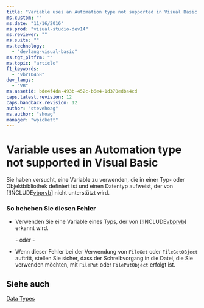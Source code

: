 ```yaml
---
title: "Variable uses an Automation type not supported in Visual Basic | Microsoft Docs"
ms.custom: ""
ms.date: "11/16/2016"
ms.prod: "visual-studio-dev14"
ms.reviewer: ""
ms.suite: ""
ms.technology: 
  - "devlang-visual-basic"
ms.tgt_pltfrm: ""
ms.topic: "article"
f1_keywords: 
  - "vbrID458"
dev_langs: 
  - "VB"
ms.assetid: bde4f4da-493b-452c-b6e4-1d370edba4cd
caps.latest.revision: 12
caps.handback.revision: 12
author: "stevehoag"
ms.author: "shoag"
manager: "wpickett"
---
```

# Variable uses an Automation type not supported in Visual Basic
Sie haben versucht, eine Variable zu verwenden, die in einer Typ\- oder Objektbibliothek definiert ist und einen Datentyp aufweist, der von [!INCLUDE[vbprvb](../../../csharp/programming-guide/concepts/linq/includes/vbprvb_md.md)] nicht unterstützt wird.  
  
### So beheben Sie diesen Fehler  
  
-   Verwenden Sie eine Variable eines Typs, der von [!INCLUDE[vbprvb](../../../csharp/programming-guide/concepts/linq/includes/vbprvb_md.md)] erkannt wird.  
  
     \- oder \-  
  
-   Wenn dieser Fehler bei der Verwendung von `FileGet` oder `FileGetOBject` auftritt, stellen Sie sicher, dass der Schreibvorgang in die Datei, die Sie verwenden möchten, mit `FilePut` oder `FilePutObject` erfolgt ist.  
  
## Siehe auch  
 [Data Types](../../../visual-basic/language-reference/data-types/data-type-summary.md)